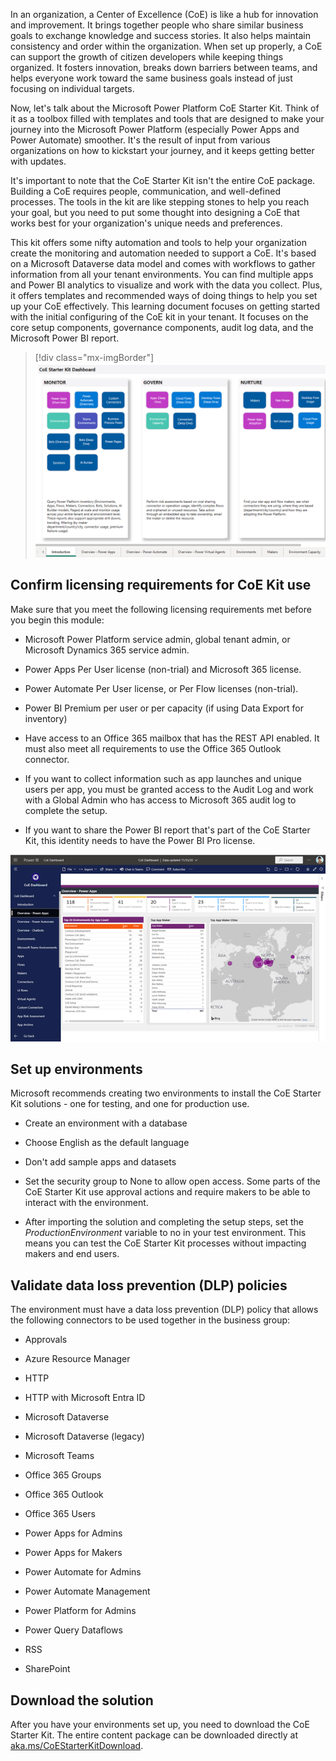 In an organization, a Center of Excellence (CoE) is like a hub for innovation and improvement. It brings together people who share similar business goals to exchange knowledge and success stories. It also helps maintain consistency and order within the organization. When set up properly, a CoE can support the growth of citizen developers while keeping things organized. It fosters innovation, breaks down barriers between teams, and helps everyone work toward the same business goals instead of just focusing on individual targets.

Now, let's talk about the Microsoft Power Platform CoE Starter Kit. Think of it as a toolbox filled with templates and tools that are designed to make your journey into the Microsoft Power Platform (especially Power Apps and Power Automate) smoother. It's the result of input from various organizations on how to kickstart your journey, and it keeps getting better with updates.

It's important to note that the CoE Starter Kit isn't the entire CoE package. Building a CoE requires people, communication, and well-defined processes. The tools in the kit are like stepping stones to help you reach your goal, but you need to put some thought into designing a CoE that works best for your organization's unique needs and preferences.

This kit offers some nifty automation and tools to help your organization create the monitoring and automation needed to support a CoE. It's based on a Microsoft Dataverse data model and comes with workflows to gather information from all your tenant environments. You can find multiple apps and Power BI analytics to visualize and work with the data you collect. Plus, it offers templates and recommended ways of doing things to help you set up your CoE effectively.
This learning document focuses on getting started with the initial configuring of the CoE kit in your tenant. It focuses on the core setup components, governance components, audit log data, and the Microsoft Power BI report.

> [!div class="mx-imgBorder"]
> [![Screenshot of Center of Excellence Power BI dashboard.](../media/dashboard.png)](../media/dashboard.png#lightbox)

## Confirm licensing requirements for CoE Kit use

Make sure that you meet the following licensing requirements met before you begin this module:

- Microsoft Power Platform service admin, global tenant admin, or Microsoft Dynamics 365 service admin.

- Power Apps Per User license (non-trial) and Microsoft 365 license.

- Power Automate Per User license, or Per Flow licenses (non-trial).

- Power BI Premium per user or per capacity (if using Data Export for inventory)

- Have access to an Office 365 mailbox that has the REST API enabled. It must also meet all requirements to use the Office 365 Outlook connector.

- If you want to collect information such as app launches and unique users per app, you must be granted access to the Audit Log and work with a Global Admin who has access to Microsoft 365 audit log to complete the setup.

- If you want to share the Power BI report that's part of the CoE Starter Kit, this identity needs to have the Power BI Pro license.

[![Screenshot of Power BI Center of Excellence dashboard.](../media/power-bi-dashboard-ss.png)](../media/power-bi-dashboard-ss.png#lightbox)

## Set up environments

Microsoft recommends creating two environments to install the CoE Starter Kit solutions - one for testing, and one for production use.

- Create an environment with a database

- Choose English as the default language

- Don't add sample apps and datasets

- Set the security group to None to allow open access. Some parts of the CoE Starter Kit use approval actions and require makers to be able to interact with the environment.

- After importing the solution and completing the setup steps, set the *ProductionEnvironment* variable to no in your test environment. This means you can test the CoE Starter Kit processes without impacting makers and end users.

## Validate data loss prevention (DLP) policies

The environment must have a data loss prevention (DLP) policy that allows the following connectors to be used together in the business group:

- Approvals

- Azure Resource Manager

- HTTP

- HTTP with Microsoft Entra ID

- Microsoft Dataverse

- Microsoft Dataverse (legacy)

- Microsoft Teams

- Office 365 Groups

- Office 365 Outlook

- Office 365 Users

- Power Apps for Admins

- Power Apps for Makers

- Power Automate for Admins

- Power Automate Management

- Power Platform for Admins

- Power Query Dataflows

- RSS

- SharePoint

## Download the solution

After you have your environments set up, you need to download the CoE Starter Kit. The entire content package can be downloaded directly at [aka.ms/CoEStarterKitDownload](https://aka.ms/CoeStarterKitDownload).
